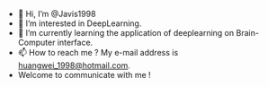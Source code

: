 - 👋 Hi, I’m @Javis1998
- 👀 I’m interested in DeepLearning.
- 🌱 I’m currently learning the application of deeplearning on Brain-Computer interface.
- 📫 How to reach me ? My e-mail address is huangwei_1998@hotmail.com.
- Welcome to communicate with me ! 

<!---
Javis1998/Javis1998 is a ✨ special ✨ repository because its `README.md` (this file) appears on your GitHub profile.
You can click the Preview link to take a look at your changes.
--->
